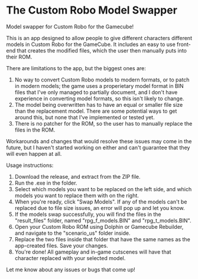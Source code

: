 # The Custom Robo Model Swapper
Model swapper for Custom Robo for the Gamecube!

This is an app designed to allow people to give different characters different models in Custom Robo for the GameCube. 
It includes an easy to use front-end that creates the modified files, which the user then manually puts into their ROM. 

There are limitations to the app, but the biggest ones are:
  1. No way to convert Custom Robo models to modern formats, or to patch in modern models; the game uses a properietary 
     model format in BIN files that I've only managed to partially document, and I don't have experience in converting model formats, so
     this isn't likely to change.
  2. The model being overwritten has to have an equal or smaller file size than the replacement model. There are some potential ways to
     get around this, but none that I've implemented or tested yet.
  3. There is no patcher for the ROM, so the user has to manually replace the files in the ROM.
  
Workarounds and changes that would resolve these issues may come in the future, but I haven't started working on either and
can't guarantee that they will even happen at all.

Usage instructions:
  1. Download the release, and extract from the ZIP file.
  2. Run the .exe in the folder. 
  3. Select which models you want to be replaced on the left side, and
     which models you want to replace them with on the right.
  4. When you're ready, click "Swap Models".
     If any of the models can't be replaced due to file size issues, an error will pop up and let you know.
  5. If the models swap successfully, you will find the files in the "result_files" folder, named "rpg_f_models.BIN"
     and "rpg_t_models.BIN".
  6. Open your Custom Robo ROM using Dolphin or Gamecube Rebuilder, and navigate to the "scenario_us" folder inside.
  7. Replace the two files inside that folder that have the same names as the app-created files. Save your changes.
  8. You're done! All gameplay and in-game cutscenes will have that character replaced with your selected model.
  
  Let me know about any issues or bugs that come up!
